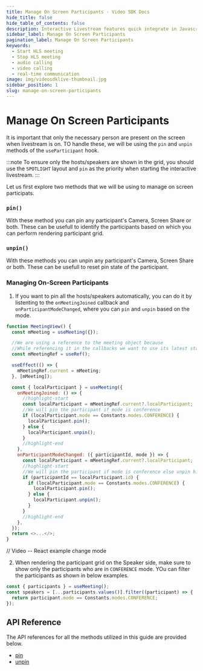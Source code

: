 ```yaml
---
title: Manage On Screen Participants - Video SDK Docs
hide_title: false
hide_table_of_contents: false
description: Interactive Livestream features quick integrate in Javascript, React JS, Android, IOS, React Native, Flutter with Video SDK to add live video & audio conferencing to your applications.
sidebar_label: Manage On Screen Participants
pagination_label: Manage On Screen Participants
keywords:
  - Start HLS meeting
  - Stop HLS meeting
  - audio calling
  - video calling
  - real-time communication
image: img/videosdklive-thumbnail.jpg
sidebar_position: 1
slug: manage-on-screen-participants
---
```


# Manage On Screen Participants

It is important that only the necessary person are present on the screen when livestream is on. TO handle these, we will be using the `pin` and `unpin` methods of the `useParticipant` hook.

:::note
To ensure only the hosts/speakers are shown in the grid, you should use the `SPOTLIGHT` layout and `pin` as the priority when starting the interactive livestream.
:::

Let us first explore two methods that we will be using to manage on screen participats.

### `pin()`

With these method you can pin any participant's Camera, Screen Share or both. These can be usefull to identify the participants based on which you can perform rendering participant grid.

### `unpin()`

With these methods you can unpin any participant's Camera, Screen Share or both. These can be usefull to reset pin state of the participant.

### Managing On-Screen Participants

1. If you want to pin all the hosts/speakers automatically, you can do it by listenting to the `onMeetingJoined` callback and `onParticipantModeChanged`, where you can `pin` and `unpin` based on the mode.

```js
function MeetingView() {
  const mMeeting = useMeeting({});

  //We are using a reference to the meeting object because
  //While referencing it in the callbacks we want to use its latest state
  const mMeetingRef = useRef();

  useEffect(() => {
    mMeetingRef.current = mMeeting;
  }, [mMeeting]);

  const { localParticipant } = useMeeting({
    onMeetingJoined: () => {
      //highlight-start
      const localParticipant = mMeetingRef.current?.localParticipant;
      //We will pin the participant if mode is conference
      if (localParticipant.mode == Constants.modes.CONFERENCE) {
        localParticipant.pin();
      } else {
        localParticipant.unpin();
      }
      //highlight-end
    },
    onParticipantModeChanged: ({ participantId, mode }) => {
      const localParticipant = mMeetingRef.current?.localParticipant;
      //highlight-start
      //We will pin the participant if mode is conference else unpin him
      if (participantId == localParticipant.id) {
        if (localParticipant.mode == Constants.modes.CONFERENCE) {
          localParticipant.pin();
        } else {
          localParticipant.unpin();
        }
      }
      //highlight-end
    },
  });
  return <>...</>;
}
```

// Video -- React example change mode

2. When rendering the participant grid on the Speaker side, make sure to show only the participants who are in `CONFERENCE` mode. YOu can filter the participants as shown in below examples.

```js
const { participants } = useMeeting();
const speakers = [...participants.values()].filter((participant) => {
  return participant.mode == Constants.modes.CONFERENCE;
});
```

## API Reference

The API references for all the methods utilized in this guide are provided below.

- [pin](/react/api/sdk-reference/use-participant/methods#pin)
- [unpin](/react/api/sdk-reference/use-participant/methods#unpin)
